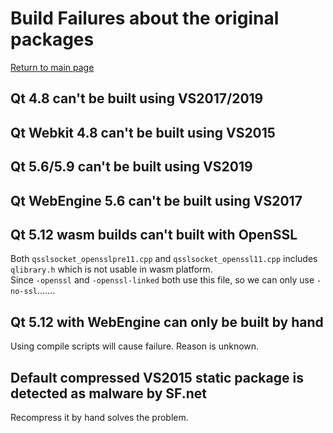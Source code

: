 # Build Failures about the original packages

[Return to main page](index.md)

## Qt 4.8 can't be built using VS2017/2019

## Qt Webkit 4.8 can't be built using VS2015

## Qt 5.6/5.9 can't be built using VS2019

## Qt WebEngine 5.6 can't be built using VS2017

## Qt 5.12 wasm builds can't built with OpenSSL

Both `qsslsocket_opensslpre11.cpp` and `qsslsocket_openssl11.cpp` includes `qlibrary.h` which is not usable in wasm platform.  
Since `-openssl` and `-openssl-linked` both use this file, so we can only use `-no-ssl`.......

## Qt 5.12 with WebEngine can only be built by hand

Using compile scripts will cause failure. Reason is unknown.

## Default compressed VS2015 static package is detected as malware by SF.net

Recompress it by hand solves the problem.

